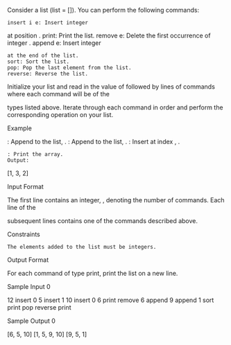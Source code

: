 Consider a list (list = []). You can perform the following commands:

    insert i e: Insert integer 

at position
.
print: Print the list.
remove e: Delete the first occurrence of integer
.
append e: Insert integer

    at the end of the list.
    sort: Sort the list.
    pop: Pop the last element from the list.
    reverse: Reverse the list.

Initialize your list and read in the value of
followed by lines of commands where each command will be of the

types listed above. Iterate through each command in order and perform the corresponding operation on your list.

Example





: Append to the list,
.
: Append to the list,
.
: Insert at index ,
.

    : Print the array.
    Output:

[1, 3, 2]

Input Format

The first line contains an integer,
, denoting the number of commands.
Each line of the

subsequent lines contains one of the commands described above.

Constraints

    The elements added to the list must be integers.

Output Format

For each command of type print, print the list on a new line.

Sample Input 0

12
insert 0 5
insert 1 10
insert 0 6
print
remove 6
append 9
append 1
sort
print
pop
reverse
print

Sample Output 0

[6, 5, 10]
[1, 5, 9, 10]
[9, 5, 1]

